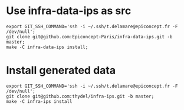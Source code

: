 # Use infra-data-ips as src

```
export GIT_SSH_COMMAND='ssh -i ~/.ssh/t.delamare@epiconcept.fr -F /dev/null';
git clone git@github.com:Epiconcept-Paris/infra-data-ips.git -b master;
make -C infra-data-ips install;
```

# Install generated data

```
export GIT_SSH_COMMAND='ssh -i ~/.ssh/t.delamare@epiconcept.fr -F /dev/null';
git clone git@github.com:thydel/infra-ips.git -b master;
make -C infra-ips install
```
